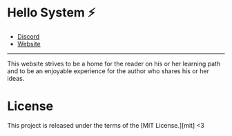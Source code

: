 # Hello System ⚡️

- [Discord](https://discord.com/invite/tJa66GNhej)
- [Website](#)

---

This website strives to be a home for the reader on his or her learning path and to be an enjoyable experience for the author who shares his or her ideas.

# License

This project is released under the terms of the [MIT License.][mit] <3

